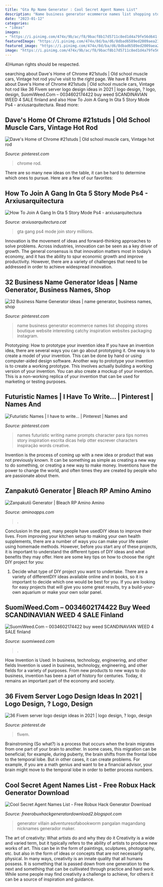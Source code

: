 ```yaml
---
title: "Gta Rp Name Generator : Cool Secret Agent Names List"
description: "Name business generator ecommerce names list shopping stores boutique website interesting catchy inspiration websites packaging instagram"
date: "2023-01-12"
categories:
- "ideas"
images:
- "https://i.pinimg.com/474x/9b/ac/f8/9bacf8b17d5711c8ed1d4a79fe56d641--superhero-names-name-generator.jpg"
featuredImage: "https://i.pinimg.com/474x/8d/ba/d6/8dbad6589ed2009aea21547730353922--garage-shops.jpg"
featured_image: "https://i.pinimg.com/474x/8d/ba/d6/8dbad6589ed2009aea21547730353922--garage-shops.jpg"
image: "https://i.pinimg.com/474x/9b/ac/f8/9bacf8b17d5711c8ed1d4a79fe56d641--superhero-names-name-generator.jpg"
---
```



4)Human rights should be respected.

	

		
searching about Dave&#039;s Home of Chrome #21studs | Old school muscle cars, Vintage hot rod you've visit to the right page. We have 8 Pictures about Dave&#039;s Home of Chrome #21studs | Old school muscle cars, Vintage hot rod like 36 Fivem server logo design ideas in 2021 | logo design, ? logo, design, SuomiWeed.Com – 0034602174422 buy weed SCANDINAVIAN WEED 4 SALE finland and also How To Join A Gang In Gta 5 Story Mode Ps4 - arxiusarquitectura. Read more:
		
    
## Dave&#039;s Home Of Chrome #21studs | Old School Muscle Cars, Vintage Hot Rod

<img loading=lazy src="https://i.pinimg.com/474x/8d/ba/d6/8dbad6589ed2009aea21547730353922--garage-shops.jpg" onerror="this.onerror=null;this.src='https://tse3.mm.bing.net/th?id=OIP.VQNNjIU3ZzrrC98ERZ2CxAAAAA&amp;pid=15.1';" alt="Dave&#039;s Home of Chrome #21studs | Old school muscle cars, Vintage hot rod">

_Source: pinterest.com_

>chrome rod. 

	

There are so many new ideas on the table, it can be hard to determine which ones to pursue. Here are a few of our favorites: 

    
## How To Join A Gang In Gta 5 Story Mode Ps4 - Arxiusarquitectura

<img loading=lazy src="https://i.pinimg.com/originals/32/31/08/3231084f19523777d72403c14162d5e0.jpg" onerror="this.onerror=null;this.src='https://tse2.mm.bing.net/th?id=OIP.I-MHQvBoEggwKAJTtEzftgHaEK&amp;pid=15.1';" alt="How To Join A Gang In Gta 5 Story Mode Ps4 - arxiusarquitectura">

_Source: arxiusarquitectura.cat_

>gta gang ps4 mode join story millions. 

	

Innovation is the movement of ideas and forward-thinking approaches to solve problems. Across industries, innovation can be seen as a key driver of growth. The general consensus is that innovation matters most in today’s economy, and it has the ability to spur economic growth and improve productivity. However, there are a variety of challenges that need to be addressed in order to achieve widespread innovation.

    
## 32 Business Name Generator Ideas | Name Generator, Business Names, Shop

<img loading=lazy src="https://i.pinimg.com/236x/38/71/b0/3871b0c29276e7cdd2bd37dd6b254dcf.jpg" onerror="this.onerror=null;this.src='https://tse2.mm.bing.net/th?id=OIP.N7Ai6HyY_ys6wl1y21sZ1gAAAA&amp;pid=15.1';" alt="32 Business Name Generator ideas | name generator, business names, shop">

_Source: pinterest.com_

>name business generator ecommerce names list shopping stores boutique website interesting catchy inspiration websites packaging instagram. 

	

Prototyping: How to prototype your invention idea
If you have an invention idea, there are several ways you can go about prototyping it. One way is to create a model of your invention. This can be done by hand or using computer-aided design software. Another way to prototype your invention is to create a working prototype. This involves actually building a working version of your invention. You can also create a mockup of your invention. This is a non-working replica of your invention that can be used for marketing or testing purposes.

    
## Futuristic Names | I Have To Write... | Pinterest | Names And

<img loading=lazy src="https://s-media-cache-ak0.pinimg.com/736x/b5/ba/3e/b5ba3eee67b73a8f9d96fb998c0869ce.jpg" onerror="this.onerror=null;this.src='https://tse4.mm.bing.net/th?id=OIP.W3TrHRp_V-HePjxpl-eFuwHaFj&amp;pid=15.1';" alt="Futuristic Names | I have to write... | Pinterest | Names and">

_Source: pinterest.com_

>names futuristic writing name prompts character para tips nomes story inspiration escrita dicas help otter escrever characters inspiração words creative. 

	

Invention is the process of coming up with a new idea or product that was not previously known. It can be something as simple as creating a new way to do something, or creating a new way to make money. Inventions have the power to change the world, and often times they are created by people who are passionate about them.

    
## Zanpakutō Generator | Bleach RP Amino Amino

<img loading=lazy src="https://pm1.narvii.com/6787/ae8120bcdfd6181ff7f3fcb7099522eb980ff103v2_00.jpg" onerror="this.onerror=null;this.src='https://tse3.mm.bing.net/th?id=OIP._40eYYt1jnRT_yIOeqX3kQAAAA&amp;pid=15.1';" alt="Zanpakutō Generator | Bleach RP Amino Amino">

_Source: aminoapps.com_

>. 

	

Conclusion
In the past, many people have usedDIY ideas to improve their lives. From improving your kitchen setup to making your own health supplements, there are a number of ways you can make your life easier using homemade methods. However, before you start any of these projects, it is important to understand the different types of DIY ideas and what benefits they may offer. Here are some key tips on how to choose the right DIY project for you:
1. Decide what type of DIY project you want to undertake. There are a variety of differentDIY ideas available online and in books, so it is important to decide which one would be best for you. If you are looking for easy projects that will give you some great results, try a build-your-own aquarium or make your own solar panel.

    
## SuomiWeed.Com – 0034602174422 Buy Weed SCANDINAVIAN WEED 4 SALE Finland

<img loading=lazy src="https://suomiweed.com/wp-content/uploads/2021/03/SNOOP-DOG-1024x576.jpg" onerror="this.onerror=null;this.src='https://tse2.mm.bing.net/th?id=OIP._yJyyZmaG1SV9p9sJzUYogHaEK&amp;pid=15.1';" alt="SuomiWeed.Com – 0034602174422 buy weed SCANDINAVIAN WEED 4 SALE finland">

_Source: suomiweed.com_

>. 

	

How Invention is Used: In business, technology, engineering, and other fields
Invention is used in business, technology, engineering, and other fields for a variety of purposes. From new products to new ways to do business, invention has been a part of history for centuries. Today, it remains an important part of the economy and society.

    
## 36 Fivem Server Logo Design Ideas In 2021 | Logo Design, ? Logo, Design

<img loading=lazy src="https://i.pinimg.com/200x150/a9/30/cb/a930cb2a2cf04be8618be4b0cc345694.jpg" onerror="this.onerror=null;this.src='https://tse1.mm.bing.net/th?id=OIP.qp9Nl8lc3i9UKo6ekiG4TwAAAA&amp;pid=15.1';" alt="36 Fivem server logo design ideas in 2021 | logo design, ? logo, design">

_Source: pinterest.de_

>fivem. 

	

Brainstroming (So what?) is a process that occurs when the brain migrates from one part of your brain to another. In some cases, this migration can be beneficial; for example, during puberty, the brain shifts from the frontal lobe to the temporal lobe. But in other cases, it can create problems. For example, if you are a math genius and want to be a financial advisor, your brain might move to the temporal lobe in order to better process numbers.

    
## Cool Secret Agent Names List - Free Robux Hack Generator Download

<img loading=lazy src="https://i.pinimg.com/474x/9b/ac/f8/9bacf8b17d5711c8ed1d4a79fe56d641--superhero-names-name-generator.jpg" onerror="this.onerror=null;this.src='https://tse3.mm.bing.net/th?id=OIP.32jklW0E9Ou47ddjKGKoaQAAAA&amp;pid=15.1';" alt="Cool Secret Agent Names List - Free Robux Hack Generator Download">

_Source: freerobuxhackgeneratordownload2.blogspot.com_

>generator villain adventuresofabookworm pangalan magandang nicknames generador maker. 

	

The art of creativity: What artists do and why they do it
Creativity is a wide and varied term, but it typically refers to the ability of artists to produce new works of art. This can be in the form of paintings, sculptures, photography, etc. but also in the form of ideas or concepts that are not necessarily physical. In many ways, creativity is an innate quality that all humans possess. It is something that is passed down from one generation to the next and something that can be cultivated through practice and hard work. While some people may find creativity a challenge to achieve, for others it can be a source of inspiration and guidance.

